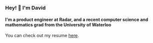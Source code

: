 ### Hey! 👋 I'm David 
#### I'm a product engineer at Radar, and a recent computer science and mathematics grad from the University of Waterloo

You can check out my resume [here](https://github.com/davidgur/resume/raw/master/resume.pdf).

<!--
- 🔭 I’m currently working on ...
- 🌱 I’m currently learning ...
- 👯 I’m looking to collaborate on ...
- 🤔 I’m looking for help with ...
- 💬 Ask me about ...
- 📫 How to reach me: ...
- 😄 Pronouns: ...
- ⚡ Fun fact: ...
-->
